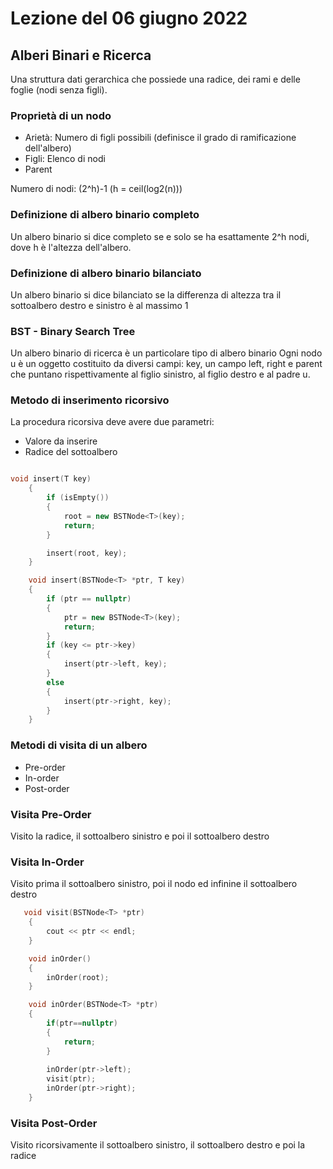 # Lezione del 06 giugno 2022

## Alberi Binari e Ricerca

Una struttura dati gerarchica che possiede una radice, dei rami e delle foglie (nodi senza figli).

### Proprietà di un nodo

* Arietà: Numero di figli possibili (definisce il grado di ramificazione dell'albero)
* Figli: Elenco di nodi
* Parent

Numero di nodi: (2^h)-1 (h = ceil(log2(n)))

### Definizione di albero binario completo

Un albero binario si dice completo se e solo se ha esattamente 2^h nodi, dove h è l'altezza dell'albero.

### Definizione di albero binario bilanciato

Un albero binario si dice bilanciato se la differenza di altezza tra il sottoalbero destro e sinistro è al massimo 1

### BST - Binary Search Tree

Un albero binario di ricerca è un particolare tipo di albero binario
Ogni nodo u è un oggetto costituito da diversi campi: key, un campo left, right e parent che puntano
rispettivamente al figlio sinistro, al figlio destro e al padre u.
 

### Metodo di inserimento ricorsivo


La procedura ricorsiva deve avere due parametri:
* Valore da inserire
* Radice del sottoalbero

```C++

void insert(T key)
    {
        if (isEmpty())
        {
            root = new BSTNode<T>(key);
            return;
        }

        insert(root, key);
    }

    void insert(BSTNode<T> *ptr, T key)
    {
        if (ptr == nullptr)
        {
            ptr = new BSTNode<T>(key);
            return;
        }
        if (key <= ptr->key)
        {
            insert(ptr->left, key);
        }
        else
        {
            insert(ptr->right, key);
        }
    }

```

### Metodi di visita di un albero

* Pre-order
* In-order
* Post-order

### Visita Pre-Order
Visito la radice, il sottoalbero sinistro e poi il sottoalbero destro

### Visita In-Order

Visito prima il sottoalbero sinistro, poi il nodo ed infinine il sottoalbero destro

```C++
   void visit(BSTNode<T> *ptr)
    {
        cout << ptr << endl;
    }

    void inOrder()
    {
        inOrder(root);
    }

    void inOrder(BSTNode<T> *ptr)
    {
        if(ptr==nullptr)
        {
            return;
        }
        
        inOrder(ptr->left);
        visit(ptr);
        inOrder(ptr->right);
    }
```

### Visita Post-Order

Visito ricorsivamente il sottoalbero sinistro, il sottoalbero destro e poi la radice

